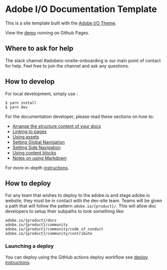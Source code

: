 # Adobe I/O Documentation Template

This is a site template built with the [Adobe I/O Theme](https://github.com/adobe/aio-theme).

View the [demo](https://adobedocs.github.io/dev-site-documentation-template/) running on Github Pages.  

## Where to ask for help

The slack channel #adobeio-onsite-onboarding is our main point of contact for help. Feel free to join the channel and ask any questions. 

## How to develop

For local development, simply use :
```
$ yarn install
$ yarn dev
```

For the documentation developer, please read these sections on how to:
- [Arrange the structure content of your docs](https://github.com/adobe/aio-theme#content-structure)
- [Linking to pages](https://github.com/adobe/aio-theme#links)
- [Using assets](https://github.com/adobe/aio-theme-aio#assets)
- [Setting Global Navigation](https://github.com/adobe/aio-theme#global-navigation)
- [Setting Side Navigation](https://github.com/adobe/aio-theme#side-navigation)
- [Using content blocks](https://github.com/adobe/aio-theme#jsx-blocks)
- [Notes on using Markdown](https://github.com/adobe/aio-theme#writing-enhanced-markdown)

For more in-depth [instructions](https://github.com/adobe/aio-theme#getting-started).

## How to deploy

For any team that wishes to deploy to the adobe.io and stage.adobe.io website, they must be in contact with the dev-site team. Teams will be given a path that will follow the pattern `adobe.io/{product}/`. This will allow doc developers to setup their subpaths to look something like:
```
adobe.io/{product}/docs
adobe.io/{product}/community
adobe.io/{product}/community/code_of_conduct
adobe.io/{product}/community/contribute
```

### Launching a deploy

You can deploy using the GitHub actions deploy workflow see [deploy instructions](https://github.com/adobe/aio-theme#deploy-to-azure-storage-static-websites).
